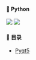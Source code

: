 #### :monkey: Python
![](https://img.shields.io/badge/Python-green.svg) ![](https://img.shields.io/badge/模块学习-yellow.svg)

#### :monkey: 目录
- [Pyqt5](pyqt5) 